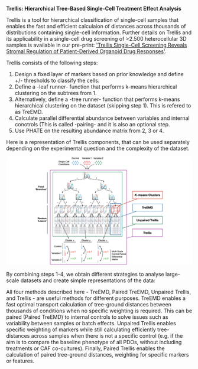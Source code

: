**Trellis: Hierarchical Tree-Based Single-Cell Treatment Effect Analysis**

Trellis is a tool for hierarchical classification of single-cell samples that enables the fast and efficient calculaion of distances across thousands of distributions containing single-cell information. Further details on Trellis and its applicability in a single-cell drug screening of >2.500 heterocellular 3D samples is available in our pre-print: ['Trellis Single-Cell Screening Reveals Stromal Regulation of Patient-Derived Organoid Drug Responses'](https://www.biorxiv.org/content/10.1101/2022.10.19.512668v2). 

Trellis consists of the following steps:
1. Design a fixed layer of markers based on prior knowledge and define +/- thresholds to classify the cells.
2. Define a -leaf runner- function that performs k-means hierarchical clustering on the subtrees from 1. 
3. Alternatively, define a -tree runner- function that performs k-means hierarchical clustering on the dataset (skipping step 1). This is refered to as TreEMD.
4. Calculate parallel differential abundance between variables and internal conotrols (This is called -pairing- and it is also an optional step.
5. Use PHATE on the resulting abundance matrix from 2, 3 or 4.

Here is a representation of Trellis components, that can be used separately depending on the experimental question and the complexity of the dataset. 

![plot](https://github.com/MariaRamosZ/Trellis_how_to/blob/main/Ablation_draw.png)


By combining steps 1-4, we obtain different strategies to analyse large-scale datasets and create simple representations of the data:



All four methods described here - TreEMD, Paired TreEMD, Unpaired Trellis, and Trellis - are useful methods for different purposes. TreEMD enables a fast optimal transport calculation of tree-ground distances between thousands of conditions when no specific weighting is required. This can be paired (Paired TreEMD) to internal controls to solve issues such as variability between samples or batch effects. Unpaired Trellis enables specific weighting of markers while still calculating efficiently tree-distances across samples when there is not a specific control (e.g. if the aim is to compare the baseline phenotype of all PDOs, without including treatments or CAF co-cultures). Finally, Paired Trellis enables the calculation of paired tree-ground distances, weighting for specific markers or features. 




